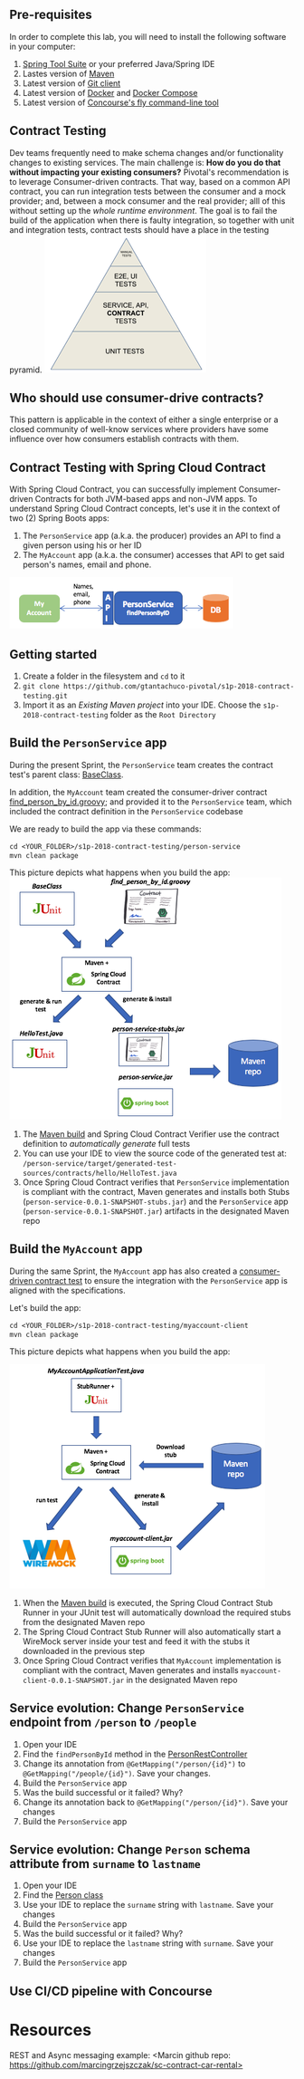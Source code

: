 ## Pre-requisites
In order to complete this lab, you will need to install the following software in your computer:
1) [Spring Tool Suite](https://spring.io/tools) or your preferred Java/Spring IDE
1) Lastes version of [Maven](https://maven.apache.org/)
1) Latest version of [Git client](https://git-scm.com/)
1) Latest version of [Docker](https://www.docker.com/) and [Docker Compose](https://docs.docker.com/compose/)
1) Latest version of [Concourse's fly command-line tool](https://github.com/concourse/fly)

## Contract Testing
Dev teams frequently need to make schema changes and/or functionality changes to existing services.
The main challenge is: __How do you do that without impacting your existing consumers?__ Pivotal's recommendation is to leverage Consumer-driven contracts. That way, based on a common API contract, you can run integration tests between the consumer and a mock provider; and, between a mock consumer and the real provider; alll of this without setting up the _whole runtime environment_. 
The goal is to fail the build of the application when there is faulty integration, so together with unit and integration tests, contract tests should have a place in the testing pyramid.
![Test Pyramid](testing_pyramid.png)

## Who should use consumer-drive contracts?
This pattern is applicable in the context of either a single enterprise or a closed community of well-know services where providers have some influence over how consumers establish contracts with them.

## Contract Testing with Spring Cloud Contract
With Spring Cloud Contract, you can successfully implement Consumer-driven Contracts for both JVM-based apps and non-JVM apps. To understand Spring Cloud Contract concepts, let's use it in the context of two (2) Spring Boots apps:

1) The `PersonService` app (a.k.a. the producer) provides an API to find a given person using his or her ID
1) The `MyAccount` app (a.k.a. the consumer) accesses that API to get said person's names, email and phone. 

![The System](TheSystem.png)

## Getting started
1) Create a folder in the filesystem and `cd` to it
1) `git clone https://github.com/gtantachuco-pivotal/s1p-2018-contract-testing.git`
1) Import it as an _Existing Maven project_ into your IDE. Choose the `s1p-2018-contract-testing` folder as the `Root Directory`

## Build the `PersonService` app
During the present Sprint, the `PersonService` team creates the contract test's parent class: [BaseClass](person-service/src/test/java/hello/BaseClass.java).

In addition, the `MyAccount` team created the consumer-driver contract [find_person_by_id.groovy](person-service/src/test/resources/contracts/hello/find_person_by_id.groovy); and provided it to the `PersonService` team, which included the contract definition in the `PersonService` codebase

We are ready to build the app via these commands:
```
cd <YOUR_FOLDER>/s1p-2018-contract-testing/person-service
mvn clean package
```
This picture depicts what happens when you build the app:
![build-person-service](build-person-service.png)

1) The [Maven build](person-service/pom.xml) and Spring Cloud Contract Verifier use the contract definition to _automatically generate_ full tests
1) You can use your IDE to view the source code of the generated test at: `/person-service/target/generated-test-sources/contracts/hello/HelloTest.java`
1) Once Spring Cloud Contract verifies that `PersonService` implementation is compliant with the contract, Maven generates and installs both Stubs (`person-service-0.0.1-SNAPSHOT-stubs.jar`) and the `PersonService` app (`person-service-0.0.1-SNAPSHOT.jar`) artifacts in the designated Maven repo

## Build the `MyAccount` app
During the same Sprint, the `MyAccount` app has also created a [consumer-driven contract test](/myaccount-client/src/test/java/hello/MyAccountApplicationTest.java) to ensure the integration with the `PersonService` app is aligned with the specifications.

Let's build the app:
```
cd <YOUR_FOLDER>/s1p-2018-contract-testing/myaccount-client
mvn clean package
```
This picture depicts what happens when you build the app:

![build-myaccount-client](build-myaccount-client.png)

1) When the [Maven build](/myaccount-client/pom.xml) is executed, the Spring Cloud Contract Stub Runner in your JUnit test will automatically download the required stubs from the designated Maven repo
1) The Spring Cloud Contract Stub Runner will also automatically start a WireMock server inside your test and feed it with the stubs it downloaded in the previous step
1) Once Spring Cloud Contract verifies that `MyAccount` implementation is compliant with the contract, Maven generates and installs `myaccount-client-0.0.1-SNAPSHOT.jar` in the designated Maven repo

## Service evolution: Change `PersonService` endpoint from `/person` to `/people`
1) Open your IDE
1) Find the `findPersonById` method in the [PersonRestController](/person-service/src/main/java/hello/PersonRestController.java) 
1) Change its annotation from `@GetMapping("/person/{id}")` to `@GetMapping("/people/{id}")`. Save your changes.
1) Build the `PersonService` app
1) Was the build successful or it failed? Why?
1) Change its annotation back to `@GetMapping("/person/{id}")`. Save your changes
1) Build the `PersonService` app

## Service evolution: Change `Person` schema attribute from `surname` to `lastname`
1) Open your IDE
1) Find the [Person class](/person-service/src/main/java/hello/Person.java) 
1) Use your IDE to replace the `surname` string with `lastname`. Save your changes
1) Build the `PersonService` app
1) Was the build successful or it failed? Why?
1) Use your IDE to replace the `lastname` string with `surname`. Save your changes
1) Build the `PersonService` app

## Use CI/CD pipeline with Concourse


# Resources
REST and Async messaging example: <Marcin github repo: https://github.com/marcingrzejszczak/sc-contract-car-rental>
